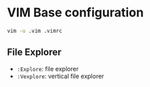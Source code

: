 # VIM Base configuration

```sh
vim -u .vim .vimrc
```

## File Explorer

- `:Explore`: file explorer
- `:Vexplore`: vertical file explorer
